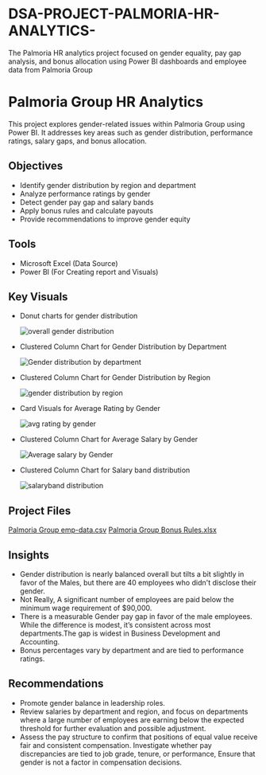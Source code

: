 # DSA-PROJECT-PALMORIA-HR-ANALYTICS-
The Palmoria HR analytics project focused on gender equality, pay gap analysis, and bonus allocation using Power BI dashboards and employee data from Palmoria Group
# Palmoria Group HR Analytics
This project explores gender-related issues within Palmoria Group using Power BI. It addresses key areas such as gender distribution, performance ratings, salary gaps, and bonus allocation.
## Objectives
- Identify gender distribution by region and department
- Analyze performance ratings by gender
- Detect gender pay gap and salary bands
- Apply bonus rules and calculate payouts
- Provide recommendations to improve gender equity

## Tools
- Microsoft Excel (Data Source)
- Power BI (For Creating report and Visuals)
## Key Visuals
- Donut charts for gender distribution

   ![overall gender distribution](https://github.com/user-attachments/assets/d1b0f1fa-c0e8-43cd-bff8-ba9613546e43)

- Clustered Column Chart for Gender Distribution by Department


   ![Gender distribution by department](https://github.com/user-attachments/assets/de4c0dbb-aee6-4c1e-9529-d01845dda70c)


- Clustered Column Chart for Gender Distribution by Region

   ![gender distribution by region](https://github.com/user-attachments/assets/8eed44b0-fa64-4a86-a637-074c62cec851)

- Card Visuals for Average Rating by Gender

   ![avg rating by gender](https://github.com/user-attachments/assets/619bbc45-f450-4edb-a4ab-0748aa84b44e)

- Clustered Column  Chart for Average Salary by Gender

   ![Average salary by Gender](https://github.com/user-attachments/assets/cd18fdf5-8c33-4807-bf49-05aaa2ffa870)

- Clustered Column Chart for Salary band distribution

   ![salaryband distribution](https://github.com/user-attachments/assets/118a94d0-bac6-468d-9fea-028dd8e404d1)

## Project Files
[Palmoria Group emp-data.csv](https://github.com/user-attachments/files/21047882/Palmoria.Group.emp-data.csv)
[Palmoria Group Bonus Rules.xlsx](https://github.com/user-attachments/files/21058198/Palmoria.Group.Bonus.Rules.xlsx)



## Insights

- Gender distribution is nearly balanced overall but tilts a bit slightly in favor of the Males, but there are 40          employees who didn't disclose their gender.
- Not Really, A significant number of employees are paid below the minimum wage requirement of $90,000.
- There is a measurable Gender pay gap in favor of the male employees. While the difference is modest, it’s consistent     across most departments.The gap is widest in Business Development and Accounting.
- Bonus percentages vary by department and are tied to performance ratings.

##  Recommendations

- Promote gender balance in leadership roles.
- Review salaries by department and region, and focus on departments where a large number of employees are earning below   the expected threshold for further evaluation and possible adjustment.
- Assess the pay structure to confirm that positions of equal value receive fair and consistent compensation.
  Investigate whether pay discrepancies are tied to job grade, tenure, or performance, Ensure that gender is not a         factor in compensation decisions.



  





